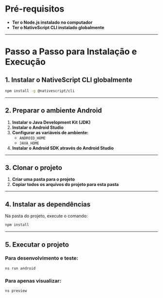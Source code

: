 # Pré-requisitos

- **Ter o Node.js instalado no computador**
- **Ter o NativeScript CLI instalado globalmente**

---

# Passo a Passo para Instalação e Execução

## **1. Instalar o NativeScript CLI globalmente**
```bash
npm install -g @nativescript/cli
```

---

## **2. Preparar o ambiente Android**

1. **Instalar o Java Development Kit (JDK)**  
2. **Instalar o Android Studio**  
3. **Configurar as variáveis de ambiente:**
   - `ANDROID_HOME`
   - `JAVA_HOME`  
4. **Instalar o Android SDK através do Android Studio**

---

## **3. Clonar o projeto**

1. **Criar uma pasta para o projeto**  
2. **Copiar todos os arquivos do projeto para esta pasta**

---

## **4. Instalar as dependências**
Na pasta do projeto, execute o comando:
```bash
npm install
```

---

## **5. Executar o projeto**

### **Para desenvolvimento e teste:**
```bash
ns run android
```

### **Para apenas visualizar:**
```bash
ns preview
```

